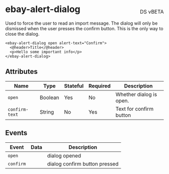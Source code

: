 <h1 style='display: flex; justify-content: space-between; align-items: center;'>
    <span>
        ebay-alert-dialog
    </span>
    <span style='font-weight: normal; font-size: medium; margin-bottom: -15px;'>
        DS vBETA
    </span>
</h1>

Used to force the user to read an import message. The dialog will only be dismissed when the user presses the confirm button. This is the only way to close the dialog.

```marko
<ebay-alert-dialog open alert-text="Confirm">
  <@header>Title</@header>
  <p>Hello some important info</p>
</ebay-alert-dialog>
```

## Attributes

| Name           | Type    | Stateful | Required | Description             |
| -------------- | ------- | -------- | -------- | ----------------------- |
| `open`         | Boolean | Yes      | No       | Whether dialog is open. |
| `confirm-text` | String  | No       | Yes      | Text for confirm button |

## Events

| Event     | Data | Description                   |
| --------- | ---- | ----------------------------- |
| `open`    |      | dialog opened                 |
| `confirm` |      | dialog confirm button pressed |
